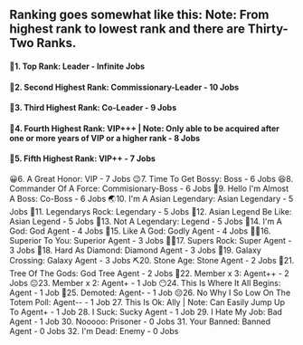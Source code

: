 ## Ranking goes somewhat like this: Note: From highest rank to lowest rank and there are Thirty-Two Ranks.
#### 🥇1. Top Rank: Leader - Infinite Jobs
#### 🥈2. Second Highest Rank: Commissionary-Leader - 10 Jobs
#### 🥉3. Third Highest Rank: Co-Leader - 9 Jobs
#### 🏅4. Fourth Highest Rank: VIP+++ | Note: Only able to be acquired after one or more years of VIP or a higher rank - 8 Jobs
#### 🏅5. Fifth Highest Rank: VIP++ - 7 Jobs
😀6. A Great Honor: VIP - 7 Jobs
😉7. Time To Get Bossy: Boss - 6 Jobs
😆8. Commander Of A Force: Commisionary-Boss - 6 Jobs
🕺9. Hello I'm Almost A Boss: Co-Boss - 6 Jobs
🌏10. I'm A Asian Legendary: Asian Legendary - 5 Jobs
🐉11. Legendarys Rock: Legendary - 5 Jobs
🧑12. Asian Legend Be Like: Asian Legend - 5 Jobs
🐲13. Not A Legendary: Legend - 5 Jobs
🛐14. I'm A God: God Agent - 4 Jobs
🕎15. Like A God: Godly Agent - 4 Jobs
🦸‍♀️16. Superior To You: Superior Agent - 3 Jobs
🦹‍♂️17. Supers Rock: Super Agent - 3 Jobs
💎18. Hard As Diamond: Diamond Agent - 3 Jobs
🌌19. Galaxy Crossing: Galaxy Agent - 3 Jobs
⛏20. Stone Age: Stone Agent - 2 Jobs
🌲21. Tree Of The Gods: God Tree Agent - 2 Jobs
🙂22. Member x 3: Agent++ - 2 Jobs
😐23. Member x 2: Agent+ - 1 Job
😶24. This Is Where It All Begins: Agent - 1 Job
🤨25. Demoted: Agent- - 1 Job
😔26. No Why I So Low On The Totem Poll: Agent-- - 1 Job
27. This Is Ok: Ally | Note: Can Easily Jump Up To Agent+ - 1 Job
28. I Suck: Sucky Agent - 1 Job
29. I Hate My Job: Bad Agent - 1 Job
30. Nooooo: Prisoner - 0 Jobs
31. Your Banned: Banned Agent - 0 Jobs
32. I'm Dead: Enemy - 0 Jobs
